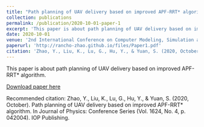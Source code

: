```yaml
---
title: "Path planning of UAV delivery based on improved APF-RRT* algorithm"
collection: publications
permalink: /publication/2020-10-01-paper-1
excerpt: 'This paper is about path planning of UAV delivery based on improved APF-RRT* algorithm.'
date: 2020-10-01
venue: '2nd International Conference on Computer Modeling, Simulation and Algorithm'
paperurl: 'http://rancho-zhao.github.io/files/Paper1.pdf'
citation: 'Zhao, Y., Liu, K., Lu, G., Hu, Y., & Yuan, S. (2020, October). Path planning of UAV delivery based on improved APF-RRT* algorithm. In Journal of Physics: Conference Series (Vol. 1624, No. 4, p. 042004). IOP Publishing.'
---
```

This paper is about path planning of UAV delivery based on improved APF-RRT* algorithm.

[Download paper here](http://rancho-zhao.github.io/files/Paper1.pdf)

Recommended citation: Zhao, Y., Liu, K., Lu, G., Hu, Y., & Yuan, S. (2020, October). Path planning of UAV delivery based on improved APF-RRT* algorithm. In Journal of Physics: Conference Series (Vol. 1624, No. 4, p. 042004). IOP Publishing.
